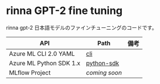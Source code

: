 # rinna GPT-2 fine tuning

rinna gpt-2 日本語モデルのファインチューニングのコードです。


|API  |Path |備考|
|---------|---------|---------|
|Azure ML CLI 2.0 YAML |[cli](./cli)|         |
|Azure ML Python SDK 1.x|[python-sdk](./python-sdk)|         |
|MLflow Project|_coming soon_|         |

